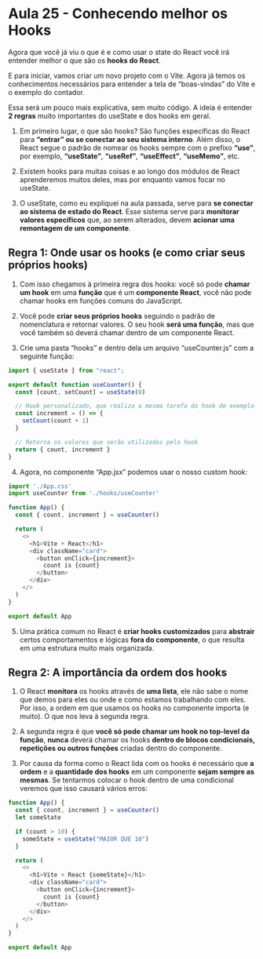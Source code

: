 # Aula 25 - Conhecendo melhor os Hooks
Agora que você já viu o que é e como usar o state do React você irá entender melhor o que são os **hooks do React**.

E para iniciar, vamos criar um novo projeto com o Vite. Agora já temos os conhecimentos necessários para entender a tela de “boas-vindas” do Vite e o exemplo do contador.

Essa será um pouco mais explicativa, sem muito código. A ideia é entender **2 regras** muito importantes do useState e dos hooks em geral.

1. Em primeiro lugar, o que são hooks? São funções específicas do React para **“entrar” ou se conectar ao seu sistema interno**. Além disso, o React segue o padrão de nomear os hooks sempre com o prefixo **“use”**, por exemplo, **“useState”**, **“useRef”**, **“useEffect”**, **“useMemo”**, etc.

2. Existem hooks para muitas coisas e ao longo dos módulos de React aprenderemos muitos deles, mas por enquanto vamos focar no useState.

3. O useState, como eu expliquei na aula passada, serve para **se conectar ao sistema de estado do React**. Esse sistema serve para **monitorar valores específicos** que, ao serem alterados, devem **acionar uma remontagem de um componente**.

## Regra 1: Onde usar os hooks (e como criar seus próprios hooks)
1. Com isso chegamos à primeira regra dos hooks: você só pode **chamar um hook** em uma **função** que é um **componente React**, você não pode chamar hooks em funções comuns do JavaScript.

2. Você pode **criar seus próprios hooks** seguindo o padrão de nomenclatura e retornar valores. O seu hook **será uma função**, mas que você também só deverá chamar dentro de um componente React.

3. Crie uma pasta “hooks” e dentro dela um arquivo “useCounter.js” com a seguinte função:

```js
import { useState } from "react";

export default function useCounter() {
  const [count, setCount] = useState(0)

  // Hook personalizado, que realiza a mesma tarefa do hook de exemplo do projeto   
  const increment = () => {
    setCount(count + 1)
  }

  // Retorna os valores que serão utilizados pelo hook
  return { count, increment }
}
```

4. Agora, no componente “App.jsx” podemos usar o nosso custom hook:

```js
import './App.css'
import useCounter from './hooks/useCounter'

function App() {
  const { count, increment } = useCounter()

  return (
    <>
      <h1>Vite + React</h1>
      <div className="card">
        <button onClick={increment}>
          count is {count}
        </button>
      </div>
    </>
  )
}

export default App
```

5. Uma prática comum no React é **criar hooks customizados** para **abstrair** certos comportamentos e lógicas **fora do componente**, o que resulta em uma estrutura muito mais organizada.

## Regra 2: A importância da ordem dos hooks
1. O React **monitora** os hooks através de **uma lista**, ele não sabe o nome que demos para eles ou onde e como estamos trabalhando com eles. Por isso, a ordem em que usamos os hooks no componente importa (e muito). O que nos leva à segunda regra.

2. A segunda regra é que **você só pode chamar um hook no top-level da função**, **nunca** deverá chamar os hooks **dentro de blocos condicionais, repetições ou outros funções** criadas dentro do componente.

3. Por causa da forma como o React lida com os hooks é necessário que **a ordem** e a **quantidade dos hooks** em um componente **sejam sempre as mesmas**. Se tentarmos colocar o hook dentro de uma condicional veremos que isso causará vários erros:

```js
function App() {
  const { count, increment } = useCounter()
  let someState

  if (count > 10) {
    someState = useState("MAIOR QUE 10")
  }

  return (
    <>
      <h1>Vite + React {someState}</h1>
      <div className="card">
        <button onClick={increment}>
          count is {count}
        </button>
      </div>
    </>
  )
}

export default App
```